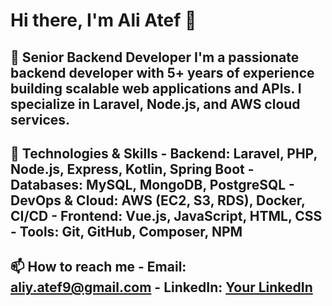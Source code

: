 # Hi there, I'm Ali Atef 👋 

## 🚀 Senior Backend Developer I'm a passionate backend developer with 5+ years of experience building scalable web applications and APIs. I specialize in Laravel, Node.js, and AWS cloud services. 

## 🔧 Technologies & Skills - **Backend:** Laravel, PHP, Node.js, Express, Kotlin, Spring Boot - **Databases:** MySQL, MongoDB, PostgreSQL - **DevOps & Cloud:** AWS (EC2, S3, RDS), Docker, CI/CD - **Frontend:** Vue.js, JavaScript, HTML, CSS - **Tools:** Git, GitHub, Composer, NPM 



## 📫 How to reach me - Email: aliy.atef9@gmail.com - LinkedIn: [Your LinkedIn](https://www.linkedin.com/in/ali-atef-715806184/) 